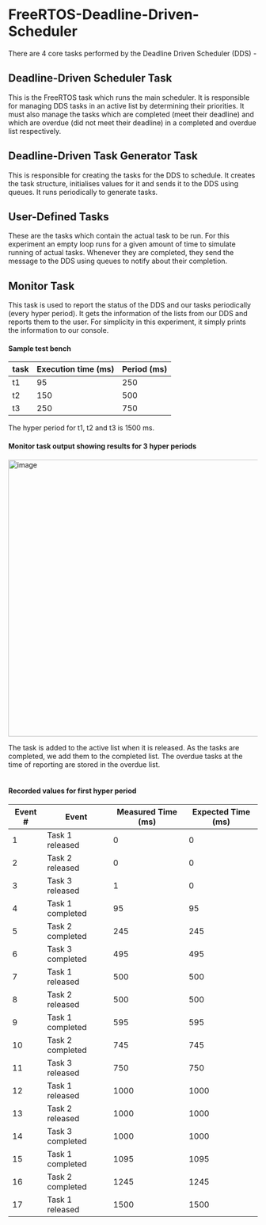 # FreeRTOS-Deadline-Driven-Scheduler

There are 4 core tasks performed by the Deadline Driven Scheduler (DDS) - 

## Deadline-Driven Scheduler Task
This is the FreeRTOS task which runs the main scheduler. It is responsible for managing DDS tasks in an active list by determining their priorities. It must also manage the tasks which are completed (meet their deadline) and which are overdue (did not meet their deadline) in a completed and
overdue list respectively.
## Deadline-Driven Task Generator Task
This is responsible for creating the tasks for the DDS to schedule. It creates the task structure, initialises values for it and sends it to the DDS using queues. It runs periodically to generate tasks.
## User-Defined Tasks
These are the tasks which contain the actual task to be run. For this experiment an empty loop runs for a given amount of time to simulate running of actual tasks. Whenever they are completed, they send the message to the DDS using queues to notify about their completion.
## Monitor Task
This task is used to report the status of the DDS and our tasks periodically (every hyper period). It gets the information of the lists from our DDS and reports them to the user. For simplicity in this experiment, it simply prints the information to our console. 
<br>

#### Sample test bench 

| task | Execution time (ms) | Period (ms) | 
|---|---|---|
| t1 | 95  | 250 |
| t2 |  150 | 500  |
| t3 |  250 |  750 |

The hyper period for t1, t2 and t3 is 1500 ms.
<br>

#### Monitor task output showing results for 3 hyper periods

<img width="559" alt="image" src="https://github.com/NishchintDhawan/FreeRTOS-Deadline-Driven-Scheduler/assets/33113405/c15d8615-ed08-433e-9584-de536a415d37">

The task is added to the active list when it is released. As the tasks are completed, we add them to the completed list. The overdue tasks at the time of reporting are stored in the overdue list.  
<br>

#### Recorded values for first hyper period 

| Event # | Event | Measured Time (ms) | Expected Time (ms) |
| --- | --- | --- | --- |
|1| Task 1 released | 0| 0|
|2|Task 2 released| 0| 0|
|3| Task 3 released| 1| 0|
|4 |Task 1 completed| 95 |95|
|5 |Task 2 completed| 245| 245|
|6 |Task 3 completed| 495| 495|
|7 |Task 1 released| 500 |500|
|8| Task 2 released| 500| 500|
|9 |Task 1 completed| 595| 595|
|10 |Task 2 completed| 745| 745|
|11 |Task 3 released| 750| 750|
|12 |Task 1 released| 1000| 1000|
|13 |Task 2 released| 1000| 1000|
|14 |Task 3 completed| 1000| 1000|
|15 |Task 1 completed| 1095| 1095|
|16 |Task 2 completed| 1245| 1245|
|17 |Task 1 released| 1500| 1500|
